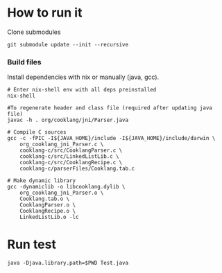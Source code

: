 # How to run it

Clone submodules

	git submodule update --init --recursive


### Build files

Install dependencies with nix or manually (java, gcc).

```
# Enter nix-shell env with all deps preinstalled
nix-shell

#To regenerate header and class file (required after updating java file)
javac -h . org/cooklang/jni/Parser.java

# Compile C sources
gcc -c -fPIC -I${JAVA_HOME}/include -I${JAVA_HOME}/include/darwin \
	org_cooklang_jni_Parser.c \
	cooklang-c/src/CooklangParser.c \
	cooklang-c/src/LinkedListLib.c \
	cooklang-c/src/CooklangRecipe.c \
	cooklang-c/parserFiles/Cooklang.tab.c

# Make dynamic library
gcc -dynamiclib -o libcooklang.dylib \
	org_cooklang_jni_Parser.o \
	Cooklang.tab.o \
	CooklangParser.o \
	CooklangRecipe.o \
	LinkedListLib.o -lc

```

# Run test

	java -Djava.library.path=$PWD Test.java

